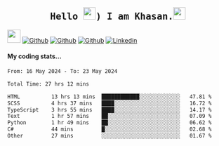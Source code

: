 <h2 align='center'><samp><strong>Hello <img src="https://media.giphy.com/media/hvRJCLFzcasrR4ia7z/giphy.gif" width="28px" height="28px">) I am Khasan.<img height="28px" src="https://emojis.slackmojis.com/emojis/images/1531849430/4246/blob-sunglasses.gif?1531849430"></strong></samp></h2>

<img src="https://media.giphy.com/media/WUlplcMpOCEmTGBtBW/giphy.gif" width="30">  [![Github](https://img.shields.io/github/followers/khasanrashidov?label=Follow%20Me&style=social)](https://github.com/khasanrashidov)  [![Github](https://img.shields.io/github/stars/khasanrashidov?affiliations=OWNER&style=social)](https://github.com/khasanrashidov)  [![Github](https://img.shields.io/github/watchers/khasanrashidov/khasanrashidov?style=social)](https://github.com/khasanrashidov) [![Linkedin](https://img.shields.io/badge/LinkedIn-Khasan%20Rashidov-blue?logo=Linkedin&logoColor=blue&labelColor=black&style=flat-square)](https://www.linkedin.com/in/khasanr)  

#### My coding stats...
<!--START_SECTION:waka-->

```txt
From: 16 May 2024 - To: 23 May 2024

Total Time: 27 hrs 12 mins

HTML          13 hrs 13 mins  ████████████░░░░░░░░░░░░░   47.81 %
SCSS          4 hrs 37 mins   ████░░░░░░░░░░░░░░░░░░░░░   16.72 %
TypeScript    3 hrs 55 mins   ████░░░░░░░░░░░░░░░░░░░░░   14.17 %
Text          1 hr 57 mins    ██░░░░░░░░░░░░░░░░░░░░░░░   07.09 %
Python        1 hr 49 mins    ██░░░░░░░░░░░░░░░░░░░░░░░   06.62 %
C#            44 mins         █░░░░░░░░░░░░░░░░░░░░░░░░   02.68 %
Other         27 mins         ░░░░░░░░░░░░░░░░░░░░░░░░░   01.67 %
```

<!--END_SECTION:waka-->

<!---
khasanrashidov/khasanrashidov is a ✨ special ✨ repository because its `README.md` (this file) appears on your GitHub profile.
You can click the Preview link to take a look at your changes.
--->

